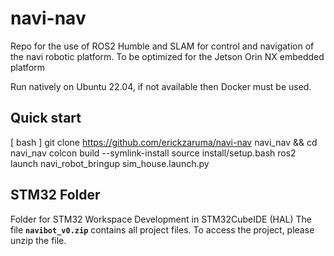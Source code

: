 # navi-nav

Repo for the use of ROS2 Humble and SLAM for control and navigation of the navi robotic platform. To be optimized for the Jetson Orin NX embedded platform

Run natively on Ubuntu 22.04, if not available then Docker must be used.

## Quick start
[ bash ]
git clone https://github.com/erickzaruma/navi-nav navi_nav && cd navi_nav
colcon build --symlink-install
source install/setup.bash
ros2 launch navi_robot_bringup sim_house.launch.py

## STM32 Folder
Folder for STM32 Workspace Development in STM32CubeIDE (HAL)
The file **`navibot_v0.zip`** contains all project files. To access the project, please unzip the file.

